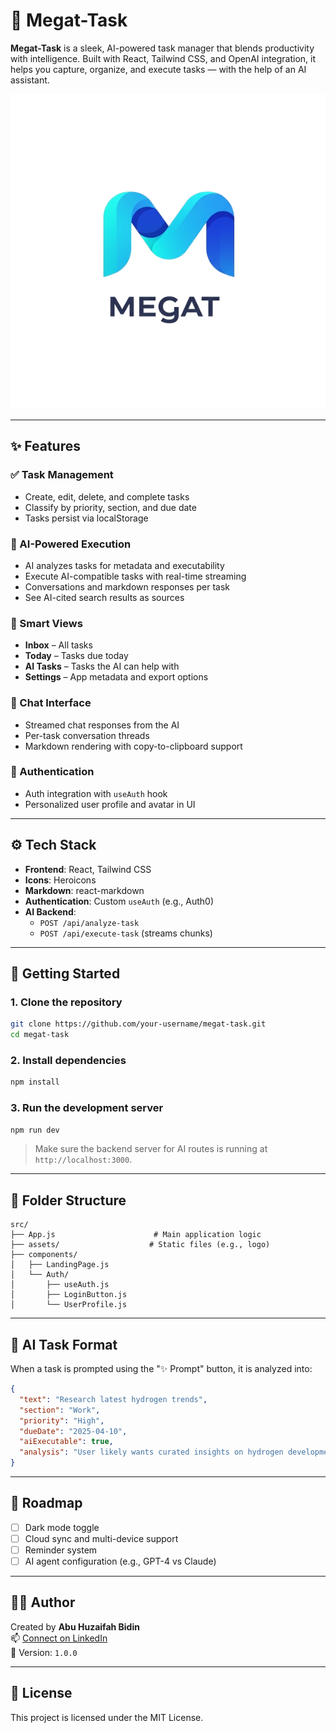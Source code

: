# 💼 Megat-Task

**Megat-Task** is a sleek, AI-powered task manager that blends productivity with intelligence. Built with React, Tailwind CSS, and OpenAI integration, it helps you capture, organize, and execute tasks — with the help of an AI assistant.

![Logo](./src/assets/logo2.png)

---

## ✨ Features

### ✅ Task Management
- Create, edit, delete, and complete tasks
- Classify by priority, section, and due date
- Tasks persist via localStorage

### 🤖 AI-Powered Execution
- AI analyzes tasks for metadata and executability
- Execute AI-compatible tasks with real-time streaming
- Conversations and markdown responses per task
- See AI-cited search results as sources

### 🧠 Smart Views
- **Inbox** – All tasks
- **Today** – Tasks due today
- **AI Tasks** – Tasks the AI can help with
- **Settings** – App metadata and export options

### 💬 Chat Interface
- Streamed chat responses from the AI
- Per-task conversation threads
- Markdown rendering with copy-to-clipboard support

### 👤 Authentication
- Auth integration with `useAuth` hook
- Personalized user profile and avatar in UI

---

## ⚙️ Tech Stack

- **Frontend**: React, Tailwind CSS
- **Icons**: Heroicons
- **Markdown**: react-markdown
- **Authentication**: Custom `useAuth` (e.g., Auth0)
- **AI Backend**:
  - `POST /api/analyze-task`
  - `POST /api/execute-task` (streams chunks)

---

## 🚀 Getting Started

### 1. Clone the repository

```bash
git clone https://github.com/your-username/megat-task.git
cd megat-task
```

### 2. Install dependencies

```bash
npm install
```

### 3. Run the development server

```bash
npm run dev
```

> Make sure the backend server for AI routes is running at `http://localhost:3000`.

---

## 📁 Folder Structure

```
src/
├── App.js                      # Main application logic
├── assets/                    # Static files (e.g., logo)
├── components/
│   ├── LandingPage.js
│   └── Auth/
│       ├── useAuth.js
│       ├── LoginButton.js
│       └── UserProfile.js
```

---

## 🧪 AI Task Format

When a task is prompted using the "✨ Prompt" button, it is analyzed into:

```json
{
  "text": "Research latest hydrogen trends",
  "section": "Work",
  "priority": "High",
  "dueDate": "2025-04-10",
  "aiExecutable": true,
  "analysis": "User likely wants curated insights on hydrogen developments"
}
```

---

## 📌 Roadmap

- [ ] Dark mode toggle  
- [ ] Cloud sync and multi-device support  
- [ ] Reminder system  
- [ ] AI agent configuration (e.g., GPT-4 vs Claude)

---

## 🧑‍💻 Author

Created by **Abu Huzaifah Bidin**  
📫 [Connect on LinkedIn](https://www.linkedin.com/in/abu-huzaifah-bidin)  
🧪 Version: `1.0.0`

---

## 📜 License

This project is licensed under the MIT License.
